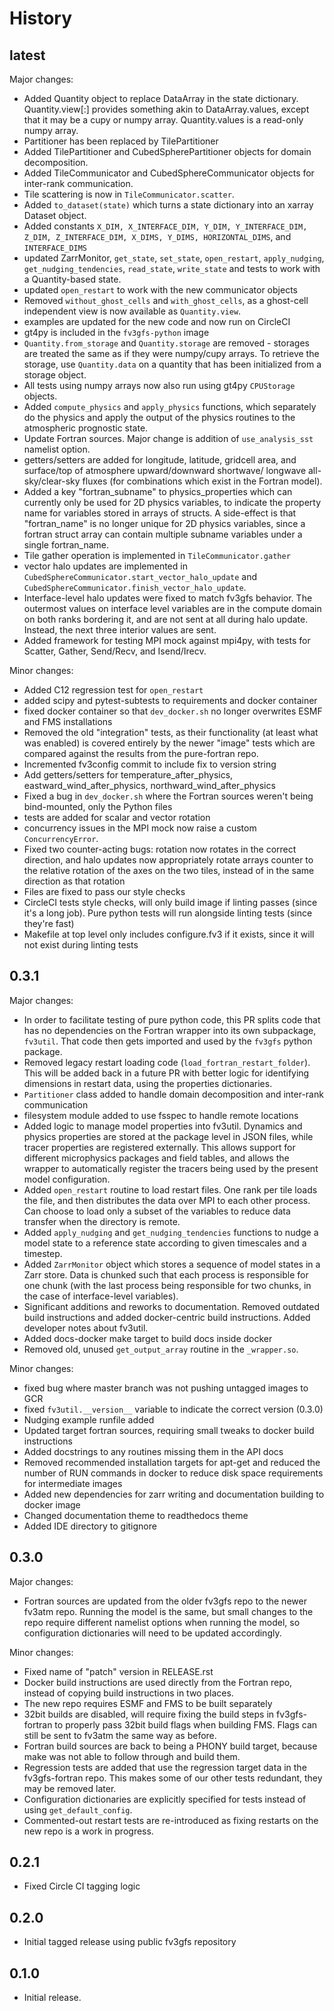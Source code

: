 History
=======

latest
------

Major changes:
- Added Quantity object to replace DataArray in the state dictionary. Quantity.view[:] provides something akin to DataArray.values, except that it may be a cupy or numpy array. Quantity.values is a read-only numpy array.
- Partitioner has been replaced by TilePartitioner
- Added TilePartitioner and CubedSpherePartitioner objects for domain decomposition.
- Added TileCommunicator and CubedSphereCommunicator objects for inter-rank communication.
- Tile scattering is now in `TileCommunicator.scatter`.
- Added `to_dataset(state)` which turns a state dictionary into an xarray Dataset object.
- Added constants `X_DIM, X_INTERFACE_DIM, Y_DIM, Y_INTERFACE_DIM, Z_DIM, Z_INTERFACE_DIM, X_DIMS, Y_DIMS, HORIZONTAL_DIMS`, and `INTERFACE_DIMS`
- updated ZarrMonitor, `get_state`, `set_state`, `open_restart`, `apply_nudging`, `get_nudging_tendencies`, `read_state`, `write_state` and tests to work with a Quantity-based state.
- updated `open_restart` to work with the new communicator objects
- Removed `without_ghost_cells` and `with_ghost_cells`, as a ghost-cell independent view is now available as `Quantity.view`.
- examples are updated for the new code and now run on CircleCI
- gt4py is included in the `fv3gfs-python` image
- `Quantity.from_storage` and `Quantity.storage` are removed - storages are treated the same as if they were numpy/cupy arrays. To retrieve the storage, use `Quantity.data` on a quantity that has been initialized from a storage object.
- All tests using numpy arrays now also run using gt4py `CPUStorage` objects.
- Added `compute_physics` and `apply_physics` functions, which separately do the physics and apply the output of the physics routines to the atmospheric prognostic state.
- Update Fortran sources. Major change is addition of `use_analysis_sst` namelist option.
- getters/setters are added for longitude, latitude, gridcell area, and surface/top of atmosphere upward/downward shortwave/ longwave all-sky/clear-sky fluxes (for combinations which exist in the Fortran model).
- Added a key "fortran_subname" to physics_properties which can currently only be used for 2D physics variables, to indicate the property name for variables stored in arrays of structs. A side-effect is that "fortran_name" is no longer unique for 2D physics variables, since a fortran struct array can contain multiple subname variables under a single fortran_name.
- Tile gather operation is implemented in `TileCommunicator.gather`
- vector halo updates are implemented in `CubedSphereCommunicator.start_vector_halo_update` and `CubedSphereCommunicator.finish_vector_halo_update`.
- Interface-level halo updates were fixed to match fv3gfs behavior. The outermost values on interface level variables are in the compute domain on both ranks bordering it, and are not sent at all during halo update. Instead, the next three interior values are sent.
- Added framework for testing MPI mock against mpi4py, with tests for Scatter, Gather, Send/Recv, and Isend/Irecv.

Minor changes:
- Added C12 regression test for `open_restart`
- added scipy and pytest-subtests to requirements and docker container
- fixed docker container so that `dev_docker.sh` no longer overwrites ESMF and FMS installations
- Removed the old  "integration" tests, as their functionality (at least what was enabled) is covered entirely by the newer "image" tests which are compared against the results from the pure-fortran repo.
- Incremented fv3config commit to include fix to version string
- Add getters/setters for temperature_after_physics, eastward_wind_after_physics, northward_wind_after_physics
- Fixed a bug in `dev_docker.sh` where the Fortran sources weren't being bind-mounted, only the Python files
- tests are added for scalar and vector rotation
- concurrency issues in the MPI mock now raise a custom `ConcurrencyError`.
- Fixed two counter-acting bugs: rotation now rotates in the correct direction, and halo updates now appropriately rotate arrays counter to the relative rotation of the axes on the two tiles, instead of in the same direction as that rotation
- Files are fixed to pass our style checks
- CircleCI tests style checks, will only build image if linting passes (since it's a long job). Pure python tests will run alongside linting tests (since they're fast)
- Makefile at top level only includes configure.fv3 if it exists, since it will not exist during linting tests

0.3.1
-----

Major changes:
- In order to facilitate testing of pure python code, this PR splits code that has no dependencies on the Fortran wrapper into its own subpackage, `fv3util`. That code then gets imported and used by the `fv3gfs` python package.
- Removed legacy restart loading code (`load_fortran_restart_folder`). This will be added back in a future PR with better logic for identifying dimensions in restart data, using the properties dictionaries.
- `Partitioner` class added to handle domain decomposition and inter-rank communication
- filesystem module added to use fsspec to handle remote locations
- Added logic to manage model properties into fv3util. Dynamics and physics properties are stored at the package level in JSON files, while tracer properties are registered externally. This allows support for different microphysics packages and field tables, and allows the wrapper to automatically register the tracers being used by the present model configuration.
- Added `open_restart` routine to load restart files. One rank per tile loads the file, and then distributes the data over MPI to each other process. Can choose to load only a subset of the variables to reduce data transfer when the directory is remote.
- Added `apply_nudging` and `get_nudging_tendencies` functions to nudge a model state to a reference state according to given timescales and a timestep.
- Added `ZarrMonitor` object which stores a sequence of model states in a Zarr store. Data is chunked such that each process is responsible for one chunk (with the last process being responsible for two chunks, in the case of interface-level variables).
- Significant additions and reworks to documentation. Removed outdated build instructions and added docker-centric build instructions. Added developer notes about fv3util.
- Added docs-docker make target to build docs inside docker
- Removed old, unused `get_output_array` routine in the `_wrapper.so`.

Minor changes:
- fixed bug where master branch was not pushing untagged images to GCR
- fixed `fv3util.__version__` variable to indicate the correct version (0.3.0)
- Nudging example runfile added
- Updated target fortran sources, requiring small tweaks to docker build instructions
- Added docstrings to any routines missing them in the API docs
- Removed recommended installation targets for apt-get and reduced the number of RUN commands in docker to reduce disk space requirements for intermediate images
- Added new dependencies for zarr writing and documentation building to docker image
- Changed documentation theme to readthedocs theme
- Added IDE directory to gitignore


0.3.0
-----

Major changes:
- Fortran sources are updated from the older fv3gfs repo to the newer fv3atm repo. Running the model is the same, but small changes to the repo require different namelist options when running the model, so configuration dictionaries will need to be updated accordingly.

Minor changes:
- Fixed name of "patch" version in RELEASE.rst
- Docker build instructions are used directly from the Fortran repo, instead of copying build instructions in two places.
- The new repo requires ESMF and FMS to be built separately
- 32bit builds are disabled, will require fixing the build steps in fv3gfs-fortran to properly pass 32bit build flags when building FMS. Flags can still be sent to fv3atm the same way as before.
- Fortran build sources are back to being a PHONY build target, because make was not able to follow through and build them.
- Regression tests are added that use the regression target data in the fv3gfs-fortran repo. This makes some of our other tests redundant, they may be removed later.
- Configuration dictionaries are explicitly specified for tests instead of using `get_default_config`.
- Commented-out restart tests are re-introduced as fixing restarts on the new repo is a work in progress.


0.2.1
-----

* Fixed Circle CI tagging logic


0.2.0
-----

* Initial tagged release using public fv3gfs repository


0.1.0
-----

* Initial release.

